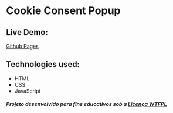 # Cookie Consent Popup

## Live Demo:

[Github Pages](https://henriquenocera.github.io/cookie-consent-popup/)

## Technologies used:

- HTML
- CSS
- JavaScript

##### Projeto desenvolvido para fins educativos sob a [Licença WTFPL](https://github.com/henriquenocera/pesquisa-cep-correios/blob/main/LICENSE)

